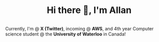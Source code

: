 <div id="user-content-toc" align="center">
  <ul align="center">
    <summary><h1 style="display: inline-block">Hi there 👋, I'm Allan </h1></summary>
  </ul>
</div>


Currently, I'm @ **X (Twitter)**, incoming @ **AWS**, and 4th year Computer science student @ the **University of Waterloo** in Canada!

